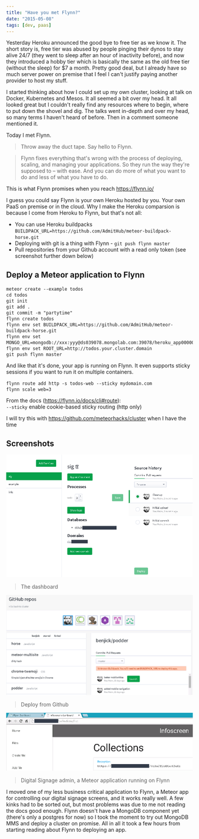 ```yaml
---
title: "Have you met Flynn?"
date: "2015-05-08"
tags: [dev, paas]
---
```


Yesterday Heroku announced the good bye to free tier as we know it. The short story is, free tier was abused by people pinging their dynos to stay alive 24/7 (they went to sleep after an hour of inactivity before), and now they introduced a hobby tier which is basically the same as the old free tier (without the sleep) for $7 a month. Pretty good deal, but I already have so much server power on premise that I feel I can't justify paying another provider to host my stuff.

I started thinking about how I could set up my own cluster, looking at talk on Docker, Kubernetes and Mesos. It all seemed a bit over my head. It all looked great but I couldn't really find any resources where to begin, where to put down the shovel and dig. The talks went in-depth and over my head, so many terms I haven't heard of before. Then in a comment someone mentioned it.

Today I met Flynn.

> Throw away the duct tape. Say hello to Flynn.

> Flynn fixes everything that's wrong with the process of deploying, scaling, and managing your applications. So they run the way they're supposed to – with ease. And you can do more of what you want to do and less of what you have to do.

This is what Flynn promises when you reach https://flynn.io/

I guess you could say Flynn is your own Heroku hosted by you. Your own PaaS on premise or in the cloud. Why I make the Heroku comparsion is because I come from Heroku to Flynn, but that's not all:

- You can use Heroku buildpacks `BUILDPACK_URL=https://github.com/AdmitHub/meteor-buildpack-horse.git`
- Deploying with git is a thing with Flynn - `git push flynn master`
- Pull repositories from your Github account with a read only token (see screenshot further down below)

## Deploy a Meteor application to Flynn

```
meteor create --example todos
cd todos
git init
git add .
git commit -m "partytime"
flynn create todos
flynn env set BUILDPACK_URL=https://github.com/AdmitHub/meteor-buildpack-horse.git
flynn env set MONGO_URL=mongodb://xxx:yyy@ds039078.mongolab.com:39078/heroku_app000000
flynn env set ROOT_URL=http://todos.your.cluster.domain
git push flynn master
```

And like that it's done, your app is running on Flynn. It even supports sticky sessions if you want to run it on multiple containers.

```
flynn route add http -s todos-web --sticky mydomain.com
flynn scale web=3
```

From the docs (https://flynn.io/docs/cli#route):  
`--sticky` enable cookie-based sticky routing (http only)

I will try this with https://github.com/meteorhacks/cluster when I have the time

## Screenshots

![Dashboard](dashboard.png)

> The dashboard

![Deploy from Github](github.png)

> Deploy from Github

![DSadmin](infoscreen.png)

> Digital Signage admin, a Meteor application running on Flynn

I moved one of my less business critical application to Flynn, a Meteor app for controlling our digital signage screens, and it works really well. A few kinks had to be sorted out, but most problems was due to me not reading the docs good enough. Flynn doesn't have a MongoDB component yet (there's only a postgres for now) so I took the moment to try out MongoDB MMS and deploy a cluster on promise. All in all it took a few hours from starting reading about Flynn to deploying an app.
